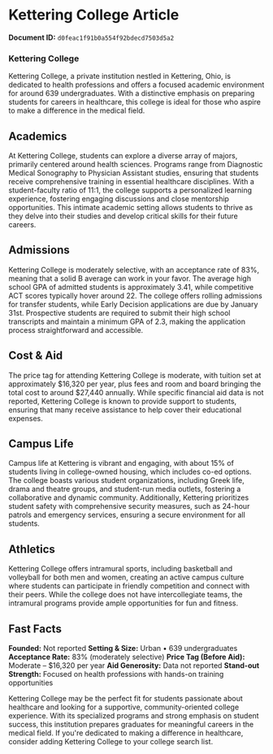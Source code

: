 # Kettering College Article

**Document ID:** `d0feac1f91b0a554f92bdecd7503d5a2`

### Kettering College

Kettering College, a private institution nestled in Kettering, Ohio, is dedicated to health professions and offers a focused academic environment for around 639 undergraduates. With a distinctive emphasis on preparing students for careers in healthcare, this college is ideal for those who aspire to make a difference in the medical field.

## Academics
At Kettering College, students can explore a diverse array of majors, primarily centered around health sciences. Programs range from Diagnostic Medical Sonography to Physician Assistant studies, ensuring that students receive comprehensive training in essential healthcare disciplines. With a student-faculty ratio of 11:1, the college supports a personalized learning experience, fostering engaging discussions and close mentorship opportunities. This intimate academic setting allows students to thrive as they delve into their studies and develop critical skills for their future careers.

## Admissions
Kettering College is moderately selective, with an acceptance rate of 83%, meaning that a solid B average can work in your favor. The average high school GPA of admitted students is approximately 3.41, while competitive ACT scores typically hover around 22. The college offers rolling admissions for transfer students, while Early Decision applications are due by January 31st. Prospective students are required to submit their high school transcripts and maintain a minimum GPA of 2.3, making the application process straightforward and accessible.

## Cost & Aid
The price tag for attending Kettering College is moderate, with tuition set at approximately $16,320 per year, plus fees and room and board bringing the total cost to around $27,440 annually. While specific financial aid data is not reported, Kettering College is known to provide support to students, ensuring that many receive assistance to help cover their educational expenses.

## Campus Life
Campus life at Kettering is vibrant and engaging, with about 15% of students living in college-owned housing, which includes co-ed options. The college boasts various student organizations, including Greek life, drama and theatre groups, and student-run media outlets, fostering a collaborative and dynamic community. Additionally, Kettering prioritizes student safety with comprehensive security measures, such as 24-hour patrols and emergency services, ensuring a secure environment for all students.

## Athletics
Kettering College offers intramural sports, including basketball and volleyball for both men and women, creating an active campus culture where students can participate in friendly competition and connect with their peers. While the college does not have intercollegiate teams, the intramural programs provide ample opportunities for fun and fitness.

## Fast Facts
**Founded:** Not reported
**Setting & Size:** Urban • 639 undergraduates
**Acceptance Rate:** 83% (moderately selective)
**Price Tag (Before Aid):** Moderate – $16,320 per year
**Aid Generosity:** Data not reported
**Stand-out Strength:** Focused on health professions with hands-on training opportunities

Kettering College may be the perfect fit for students passionate about healthcare and looking for a supportive, community-oriented college experience. With its specialized programs and strong emphasis on student success, this institution prepares graduates for meaningful careers in the medical field. If you're dedicated to making a difference in healthcare, consider adding Kettering College to your college search list.
